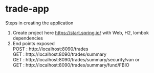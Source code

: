 # trade-app
Steps in creating the application<br/>
1. Create project here https://start.spring.io/ with Web, H2, lombok dependencies<br>
2. End points exposed <br>
   POST : http://localhost:8090/trades<br>
   GET : http://localhost:8090/trades/summary<br>
   GET : http://localhost:8090/trades/summary/security/van or<br>
   GET : http://localhost:8090/trades/summary/fund/FBIO<br>
 
